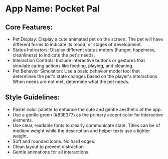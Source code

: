 # **App Name**: Pocket Pal

## Core Features:

- Pet Display: Display a cute animated pet on the screen. The pet will have different forms to indicate its mood, or stages of development.
- Status Indicators: Display different status meters (hunger, happiness, cleanliness) to indicate the pet's needs.
- Interaction Controls: Include interactive buttons or gestures that simulate caring actions like feeding, playing, and cleaning.
- Pet Behavior Simulation: Use a basic behavior model tool that determines the pet's state changes based on the player's interactions. When needs are not met, determine what the pet needs.

## Style Guidelines:

- Pastel color palette to enhance the cute and gentle aesthetic of the app.
- Use a gentle green (#83E377) as the primary accent color for interactive elements.
- Use clear, readable fonts to clearly communicate state. Titles can be of medium weight while the description and helper texts use a lighter weight.
- Soft and rounded icons. No hard edges.
- Clean layout to prevent distraction
- Gentle animations for all interactions.